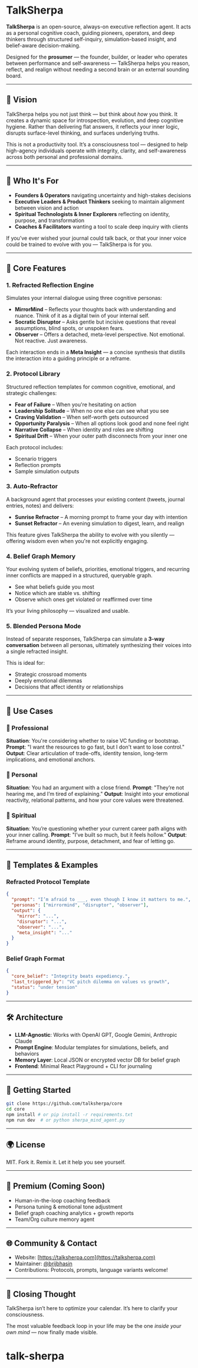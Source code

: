 # TalkSherpa

**TalkSherpa** is an open-source, always-on executive reflection agent. It acts as a personal cognitive coach, guiding pioneers, operators, and deep thinkers through structured self-inquiry, simulation-based insight, and belief-aware decision-making.

Designed for the **prosumer** — the founder, builder, or leader who operates between performance and self-awareness — TalkSherpa helps you reason, reflect, and realign without needing a second brain or an external sounding board.

---

## 🧠 Vision

TalkSherpa helps you not just think — but think about *how* you think. It creates a dynamic space for introspection, evolution, and deep cognitive hygiene. Rather than delivering flat answers, it reflects your inner logic, disrupts surface-level thinking, and surfaces underlying truths.

This is not a productivity tool. It’s a consciousness tool — designed to help high-agency individuals operate with integrity, clarity, and self-awareness across both personal and professional domains.

---

## 👤 Who It's For

- **Founders & Operators** navigating uncertainty and high-stakes decisions
- **Executive Leaders & Product Thinkers** seeking to maintain alignment between vision and action
- **Spiritual Technologists & Inner Explorers** reflecting on identity, purpose, and transformation
- **Coaches & Facilitators** wanting a tool to scale deep inquiry with clients

If you’ve ever wished your journal could talk back, or that your inner voice could be trained to evolve with you — TalkSherpa is for you.

---

## 🧩 Core Features

### 1. Refracted Reflection Engine
Simulates your internal dialogue using three cognitive personas:
- **MirrorMind** – Reflects your thoughts back with understanding and nuance. Think of it as a digital twin of your internal self.
- **Socratic Disruptor** – Asks gentle but incisive questions that reveal assumptions, blind spots, or unspoken fears.
- **Observer** – Offers a detached, meta-level perspective. Not emotional. Not reactive. Just awareness.

Each interaction ends in a **Meta Insight** — a concise synthesis that distills the interaction into a guiding principle or a reframe.

### 2. Protocol Library
Structured reflection templates for common cognitive, emotional, and strategic challenges:
- **Fear of Failure** – When you're hesitating on action
- **Leadership Solitude** – When no one else can see what you see
- **Craving Validation** – When self-worth gets outsourced
- **Opportunity Paralysis** – When all options look good and none feel right
- **Narrative Collapse** – When identity and roles are shifting
- **Spiritual Drift** – When your outer path disconnects from your inner one

Each protocol includes:
- Scenario triggers
- Reflection prompts
- Sample simulation outputs

### 3. Auto-Refractor
A background agent that processes your existing content (tweets, journal entries, notes) and delivers:
- **Sunrise Refractor** – A morning prompt to frame your day with intention
- **Sunset Refractor** – An evening simulation to digest, learn, and realign

This feature gives TalkSherpa the ability to evolve with you silently — offering wisdom even when you're not explicitly engaging.

### 4. Belief Graph Memory
Your evolving system of beliefs, priorities, emotional triggers, and recurring inner conflicts are mapped in a structured, queryable graph.
- See what beliefs guide you most
- Notice which are stable vs. shifting
- Observe which ones get violated or reaffirmed over time

It’s your living philosophy — visualized and usable.

### 5. Blended Persona Mode
Instead of separate responses, TalkSherpa can simulate a **3-way conversation** between all personas, ultimately synthesizing their voices into a single refracted insight.

This is ideal for:
- Strategic crossroad moments
- Deeply emotional dilemmas
- Decisions that affect identity or relationships

---

## 💼 Use Cases

### 🚀 Professional
**Situation**: You're considering whether to raise VC funding or bootstrap.
**Prompt**: "I want the resources to go fast, but I don't want to lose control."
**Output**: Clear articulation of trade-offs, identity tension, long-term implications, and emotional anchors.

### 🧭 Personal
**Situation**: You had an argument with a close friend.
**Prompt**: "They’re not hearing me, and I’m tired of explaining."
**Output**: Insight into your emotional reactivity, relational patterns, and how your core values were threatened.

### 🌱 Spiritual
**Situation**: You’re questioning whether your current career path aligns with your inner calling.
**Prompt**: "I’ve built so much, but it feels hollow."
**Output**: Reframe around identity, purpose, detachment, and fear of letting go.

---

## 📘 Templates & Examples

### Refracted Protocol Template
```json
{
  "prompt": "I’m afraid to ___, even though I know it matters to me.",
  "personas": ["mirrormind", "disruptor", "observer"],
  "output": {
    "mirror": "...",
    "disruptor": "...",
    "observer": "...",
    "meta_insight": "..."
  }
}
```

### Belief Graph Format
```json
{
  "core_belief": "Integrity beats expediency.",
  "last_triggered_by": "VC pitch dilemma on values vs growth",
  "status": "under tension"
}
```

---

## 🛠️ Architecture
- **LLM-Agnostic**: Works with OpenAI GPT, Google Gemini, Anthropic Claude
- **Prompt Engine**: Modular templates for simulations, beliefs, and behaviors
- **Memory Layer**: Local JSON or encrypted vector DB for belief graph
- **Frontend**: Minimal React Playground + CLI for journaling

---

## 🚀 Getting Started
```bash
git clone https://github.com/talksherpa/core
cd core
npm install # or pip install -r requirements.txt
npm run dev  # or python sherpa_mind_agent.py
```

---

## 🌍 License
MIT. Fork it. Remix it. Let it help you see yourself.

---

## 💸 Premium (Coming Soon)
- Human-in-the-loop coaching feedback
- Persona tuning & emotional tone adjustment
- Belief graph coaching analytics + growth reports
- Team/Org culture memory agent

---

## 🌐 Community & Contact
- Website: [https://talksherpa.com](https://talksherpa.com)
- Maintainer: [@brijbhasin](https://x.com/brijbhasin)
- Contributions: Protocols, prompts, language variants welcome!

---

## 🧠 Closing Thought
TalkSherpa isn’t here to optimize your calendar.
It’s here to clarify your consciousness.

The most valuable feedback loop in your life may be the one *inside your own mind* — now finally made visible.

# talk-sherpa

